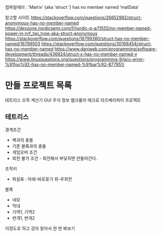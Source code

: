 컴파일에러 : ‘Matrix’ {aka ‘struct <anonymous>’} has no member named ‘matData’

참고할 사이트
https://stackoverflow.com/questions/26652992/struct-anonymous-has-no-member-named
https://devzone.nordicsemi.com/f/nordic-q-a/11555/no-member-named-power-in-nrf_twi_type-aka-struct-anonymous
https://stackoverflow.com/questions/16799360/struct-has-no-member-named/16799503
https://stackoverflow.com/questions/30168454/struct-has-no-member-named
https://www.daniweb.com/programming/software-development/threads/436924/struct-x-has-no-member-named-y
https://www.linuxquestions.org/questions/programming-9/gcc-error-%91foo%92-has-no-member-named-%91bar%92-877951/

# 만들 프로젝트 목록

테트리스
오목
계산기 GUI
주식 정보 웹크롤러
매크로
라즈베리파이 프로젝트

## 테트리스

경계조건
- 벽과의 충돌
- 기존 블록과의 충돌
- 게임오버 조건
- 회전 불가 조건 - 회전해서 부딫히면 안돌아간다.

조작키
- 화살표 : 아래-바로꽂기 위-우회전

블록
- 네모
- 막대
- 기역1, 기역2
- 번개1, 번개2

이정도로 하고 강의 찾아서 한 번 봐보기
